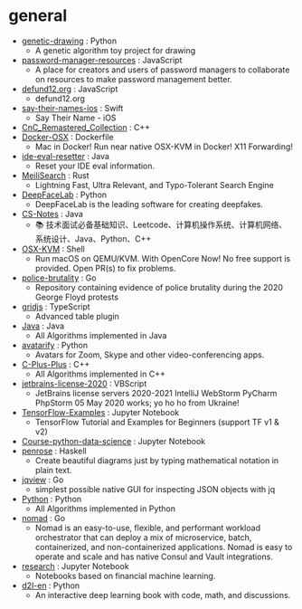 # general
- [genetic-drawing](https://github.com/anopara/genetic-drawing) : Python
  - A genetic algorithm toy project for drawing
- [password-manager-resources](https://github.com/apple/password-manager-resources) : JavaScript
  - A place for creators and users of password managers to collaborate on resources to make password management better.
- [defund12.org](https://github.com/defund12/defund12.org) : JavaScript
  - defund12.org
- [say-their-names-ios](https://github.com/Say-Their-Name/say-their-names-ios) : Swift
  - Say Their Name - iOS
- [CnC_Remastered_Collection](https://github.com/electronicarts/CnC_Remastered_Collection) : C++
- [Docker-OSX](https://github.com/sickcodes/Docker-OSX) : Dockerfile
  - Mac in Docker! Run near native OSX-KVM in Docker! X11 Forwarding!
- [ide-eval-resetter](https://github.com/pengzhile/ide-eval-resetter) : Java
  - Reset your IDE eval information.
- [MeiliSearch](https://github.com/meilisearch/MeiliSearch) : Rust
  - Lightning Fast, Ultra Relevant, and Typo-Tolerant Search Engine
- [DeepFaceLab](https://github.com/iperov/DeepFaceLab) : Python
  - DeepFaceLab is the leading software for creating deepfakes.
- [CS-Notes](https://github.com/CyC2018/CS-Notes) : Java
  - 📚 技术面试必备基础知识、Leetcode、计算机操作系统、计算机网络、系统设计、Java、Python、C++
- [OSX-KVM](https://github.com/kholia/OSX-KVM) : Shell
  - Run macOS on QEMU/KVM. With OpenCore Now! No free support is provided. Open PR(s) to fix problems.
- [police-brutality](https://github.com/2020PB/police-brutality) : Go
  - Repository containing evidence of police brutality during the 2020 George Floyd protests
- [gridjs](https://github.com/grid-js/gridjs) : TypeScript
  - Advanced table plugin
- [Java](https://github.com/TheAlgorithms/Java) : Java
  - All Algorithms implemented in Java
- [avatarify](https://github.com/alievk/avatarify) : Python
  - Avatars for Zoom, Skype and other video-conferencing apps.
- [C-Plus-Plus](https://github.com/TheAlgorithms/C-Plus-Plus) : C++
  - All Algorithms implemented in C++
- [jetbrains-license-2020](https://github.com/imgVOID/jetbrains-license-2020) : VBScript
  - JetBrains license servers 2020-2021 IntelliJ WebStorm PyCharm PhpStorm 05 May 2020 works; yo ho ho from Ukraine!
- [TensorFlow-Examples](https://github.com/aymericdamien/TensorFlow-Examples) : Jupyter Notebook
  - TensorFlow Tutorial and Examples for Beginners (support TF v1 & v2)
- [Course-python-data-science](https://github.com/datapublishings/Course-python-data-science) : Jupyter Notebook
- [penrose](https://github.com/penrose/penrose) : Haskell
  - Create beautiful diagrams just by typing mathematical notation in plain text.
- [jqview](https://github.com/fiatjaf/jqview) : Go
  - simplest possible native GUI for inspecting JSON objects with jq
- [Python](https://github.com/TheAlgorithms/Python) : Python
  - All Algorithms implemented in Python
- [nomad](https://github.com/hashicorp/nomad) : Go
  - Nomad is an easy-to-use, flexible, and performant workload orchestrator that can deploy a mix of microservice, batch, containerized, and non-containerized applications. Nomad is easy to operate and scale and has native Consul and Vault integrations.
- [research](https://github.com/hudson-and-thames/research) : Jupyter Notebook
  - Notebooks based on financial machine learning.
- [d2l-en](https://github.com/d2l-ai/d2l-en) : Python
  - An interactive deep learning book with code, math, and discussions.
